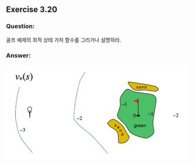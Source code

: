 ## Exercise 3.20

### Question:

골프 예제의 최적 상태 가치 함수를 그리거나 설명하라. 

### Answer:

![image](./assets/Exercise%203.20.png)
